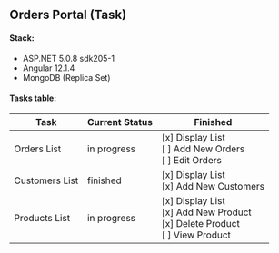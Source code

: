 ## Orders Portal (Task)
#### Stack:
 - ASP.NET 5.0.8 sdk205-1
 - Angular 12.1.4
 - MongoDB (Replica Set)
#### Tasks table:
| Task           |Current Status | Finished      | 
|----------------|---------------|---------------|
| Orders List    |  in progress  | [x] Display List<br/> [ ] Add New Orders<br/> [ ] Edit Orders
| Customers List |   finished    | [x] Display List<br/> [x] Add New Customers
| Products List  |  in progress  | [x] Display List<br/> [x] Add New Product<br/> [x] Delete Product<br/> [ ] View Product